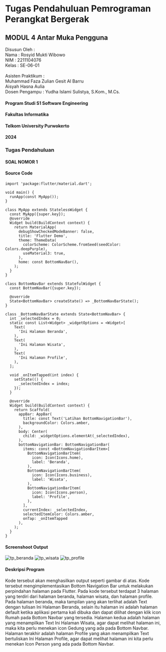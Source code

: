 # Tugas Pendahuluan Pemrograman Perangkat Bergerak
## MODUL 4 Antar Muka Pengguna

Disusun Oleh : <br>
Nama : Rosyid Mukti Wibowo <br>
NIM : 2211104076 <br>
Kelas : SE-06-01 <br>
<br>
Asisten Praktikum : <br>
Muhammad Faza Zulian Gesit Al Barru <br>
Aisyah Hasna Aulia <br>
Dosen Pengampu : Yudha Islami Sulistya, S.Kom., M.Cs.

#### Program Studi S1 Software Engineering
#### Fakultas Informatika
#### Telkom University Purwokerto
#### 2024


### Tugas Pendahuluan

#### SOAL NOMOR 1

#### Source Code
```
import 'package:flutter/material.dart';

void main() {
  runApp(const MyApp());
}

class MyApp extends StatelessWidget {
  const MyApp({super.key});
  @override
  Widget build(BuildContext context) {
    return MaterialApp(
      debugShowCheckedModeBanner: false,
      title: 'Flutter Demo',
      theme: ThemeData(
        colorScheme: ColorScheme.fromSeed(seedColor: Colors.deepPurple),
        useMaterial3: true,
      ),
      home: const BottomNavBar(),
    );
  }
}

class BottomNavBar extends StatefulWidget {
  const BottomNavBar({super.key});

  @override
  State<BottomNavBar> createState() => _BottomNavBarState();
}

class _BottomNavBarState extends State<BottomNavBar> {
  int _selectedIndex = 0;
  static const List<Widget> _widgetOptions = <Widget>[
    Text(
      'Ini Halaman Beranda',
    ),
    Text(
      'Ini Halaman Wisata',
    ),
    Text(
      'Ini Halaman Profile',
    ),
  ];

  void _onItemTapped(int index) {
    setState(() {
      _selectedIndex = index;
    });
  }

  @override
  Widget build(BuildContext context) {
    return Scaffold(
      appBar: AppBar(
        title: const Text('Latihan BottomNavigationBar'),
        backgroundColor: Colors.amber,
      ),
      body: Center(
        child: _widgetOptions.elementAt(_selectedIndex),
      ),
      bottomNavigationBar: BottomNavigationBar(
        items: const <BottomNavigationBarItem>[
          BottomNavigationBarItem(
            icon: Icon(Icons.home),
            label: 'Beranda',
          ),
          BottomNavigationBarItem(
            icon: Icon(Icons.business),
            label: 'Wisata',
          ),
          BottomNavigationBarItem(
            icon: Icon(Icons.person),
            label: 'Profile',
          ),
        ],
        currentIndex: _selectedIndex,
        selectedItemColor: Colors.amber,
        onTap: _onItemTapped
      ),
    );
  }
}
```

#### Screenshoot Output
![tp_beranda](https://github.com/user-attachments/assets/a521f20b-1730-4adf-95e8-ded2b9d0fb14)
![tp_wisata](https://github.com/user-attachments/assets/716b98bc-2efe-49f8-bd94-6f28bfa1cb60)
![tp_profile](https://github.com/user-attachments/assets/991dd16b-3790-4557-b0e4-1e32618ed7c7)

#### Deskripsi Program
Kode tersebut akan menghasilkan output seperti gambar di atas. Kode tersebut mengimplementasikan Bottom Navigation Bar untuk melakukan perpindahan halaman pada Flutter. Pada kode tersebut terdapat 3 halaman yang terdiri dari halaman beranda, halaman wisata, dan halaman profile. Pada halaman beranda, maka tampilan yang akan terlihat adalah Text dengan tulisan Ini Halaman Beranda, selain itu halaman ini adalah halaman default ketika aplikasi pertama kali dibuka dan dapat dilihat dengan klik icon Rumah pada Bottom Navbar yang tersedia. Halaman kedua adalah halaman yang menampilkan Text Ini Halaman Wisata, agar dapat melihat halaman ini, maka kita perlu menekan icon Gedung yang ada pada Bottom Navbar. Halaman terakhir adalah halaman Profile yang akan menampilkan Text bertuliskan Ini Halaman Profile, agar dapat melihat halaman ini kita perlu menekan Icon Person yang ada pada Bottom Navbar.
